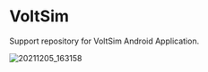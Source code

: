 # VoltSim

Support repository for VoltSim Android Application.


![20211205_163158](https://user-images.githubusercontent.com/94251430/144751415-8a8c8bc8-b3a2-4d89-8828-76361700eafb.gif)
